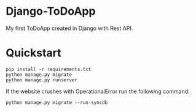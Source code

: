# Django-ToDoApp
My first ToDoApp created in Django with Rest API. 

# Quickstart

```
pip install -r requirements.txt
python manage.py migrate
python manage.py runserver
```

If the website crushes with OperationalError run the following command:

```
python manage.py migrate --run-syncdb
```